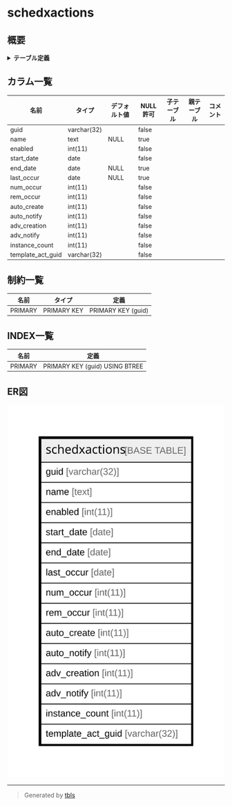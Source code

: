 # schedxactions

## 概要

<details>
<summary><strong>テーブル定義</strong></summary>

```sql
CREATE TABLE `schedxactions` (
  `guid` varchar(32) NOT NULL,
  `name` text DEFAULT NULL,
  `enabled` int(11) NOT NULL,
  `start_date` date NOT NULL,
  `end_date` date DEFAULT NULL,
  `last_occur` date DEFAULT NULL,
  `num_occur` int(11) NOT NULL,
  `rem_occur` int(11) NOT NULL,
  `auto_create` int(11) NOT NULL,
  `auto_notify` int(11) NOT NULL,
  `adv_creation` int(11) NOT NULL,
  `adv_notify` int(11) NOT NULL,
  `instance_count` int(11) NOT NULL,
  `template_act_guid` varchar(32) NOT NULL,
  PRIMARY KEY (`guid`)
) ENGINE=InnoDB DEFAULT CHARSET=utf8mb4 COLLATE=utf8mb4_general_ci
```

</details>

## カラム一覧

| 名前                | タイプ         | デフォルト値       | NULL許可   | 子テーブル      | 親テーブル      | コメント     |
| ----------------- | ----------- | ------------ | -------- | ---------- | ---------- | -------- |
| guid              | varchar(32) |              | false    |            |            |          |
| name              | text        | NULL         | true     |            |            |          |
| enabled           | int(11)     |              | false    |            |            |          |
| start_date        | date        |              | false    |            |            |          |
| end_date          | date        | NULL         | true     |            |            |          |
| last_occur        | date        | NULL         | true     |            |            |          |
| num_occur         | int(11)     |              | false    |            |            |          |
| rem_occur         | int(11)     |              | false    |            |            |          |
| auto_create       | int(11)     |              | false    |            |            |          |
| auto_notify       | int(11)     |              | false    |            |            |          |
| adv_creation      | int(11)     |              | false    |            |            |          |
| adv_notify        | int(11)     |              | false    |            |            |          |
| instance_count    | int(11)     |              | false    |            |            |          |
| template_act_guid | varchar(32) |              | false    |            |            |          |

## 制約一覧

| 名前      | タイプ         | 定義                 |
| ------- | ----------- | ------------------ |
| PRIMARY | PRIMARY KEY | PRIMARY KEY (guid) |

## INDEX一覧

| 名前      | 定義                             |
| ------- | ------------------------------ |
| PRIMARY | PRIMARY KEY (guid) USING BTREE |

## ER図

![er](schedxactions.svg)

---

> Generated by [tbls](https://github.com/k1LoW/tbls)
